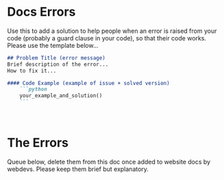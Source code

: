 # Docs Errors
Use this to add a solution to help people when an error is raised from your code (probably a guard clause in your code), so that their code works. Please use the template below...

```markdown
## Problem Title (error message)
Brief description of the error...
How to fix it...

#### Code Example (example of issue + solved version)
	```python
	your_example_and_solution()
	```
```

<br>

# The Errors
Queue below, delete them from this doc once added to website docs by webdevs. Please keep them brief but explanatory.